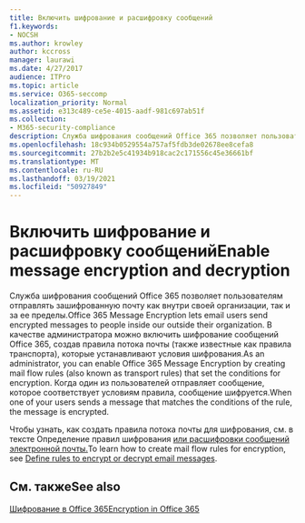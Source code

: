 ```yaml
---
title: Включить шифрование и расшифровку сообщений
f1.keywords:
- NOCSH
ms.author: krowley
author: kccross
manager: laurawi
ms.date: 4/27/2017
audience: ITPro
ms.topic: article
ms.service: O365-seccomp
localization_priority: Normal
ms.assetid: e313c489-ce5e-4015-aadf-981c697ab51f
ms.collection:
- M365-security-compliance
description: Служба шифрования сообщений Office 365 позволяет пользователям отправлять зашифрованную почту как внутри своей организации, так и за ее пределы. В качестве администратора можно включить шифрование сообщений Office 365, создав правила потока почты (также известные как правила транспорта), которые устанавливают условия шифрования.
ms.openlocfilehash: 18c934b0529554a757af5fdb3de02678ee8cefa8
ms.sourcegitcommit: 27b2b2e5c41934b918cac2c171556c45e36661bf
ms.translationtype: MT
ms.contentlocale: ru-RU
ms.lasthandoff: 03/19/2021
ms.locfileid: "50927849"
---
```

# <a name="enable-message-encryption-and-decryption"></a><span data-ttu-id="74c36-104">Включить шифрование и расшифровку сообщений</span><span class="sxs-lookup"><span data-stu-id="74c36-104">Enable message encryption and decryption</span></span>

<span data-ttu-id="74c36-105">Служба шифрования сообщений Office 365 позволяет пользователям отправлять зашифрованную почту как внутри своей организации, так и за ее пределы.</span><span class="sxs-lookup"><span data-stu-id="74c36-105">Office 365 Message Encryption lets email users send encrypted messages to people inside our outside their organization.</span></span> <span data-ttu-id="74c36-106">В качестве администратора можно включить шифрование сообщений Office 365, создав правила потока почты (также известные как правила транспорта), которые устанавливают условия шифрования.</span><span class="sxs-lookup"><span data-stu-id="74c36-106">As an administrator, you can enable Office 365 Message Encryption by creating mail flow rules (also known as transport rules) that set the conditions for encryption.</span></span> <span data-ttu-id="74c36-107">Когда один из пользователей отправляет сообщение, которое соответствует условиям правила, сообщение шифруется.</span><span class="sxs-lookup"><span data-stu-id="74c36-107">When one of your users sends a message that matches the conditions of the rule, the message is encrypted.</span></span>
  
<span data-ttu-id="74c36-108">Чтобы узнать, как создать правила потока почты для шифрования, см. в тексте Определение правил шифрования [или расшифровки сообщений электронной почты.](./define-mail-flow-rules-to-encrypt-email.md)</span><span class="sxs-lookup"><span data-stu-id="74c36-108">To learn how to create mail flow rules for encryption, see [Define rules to encrypt or decrypt email messages](./define-mail-flow-rules-to-encrypt-email.md).</span></span>
  
## <a name="see-also"></a><span data-ttu-id="74c36-109">См. также</span><span class="sxs-lookup"><span data-stu-id="74c36-109">See also</span></span>

[<span data-ttu-id="74c36-110">Шифрование в Office 365</span><span class="sxs-lookup"><span data-stu-id="74c36-110">Encryption in Office 365</span></span>](./encryption.md)